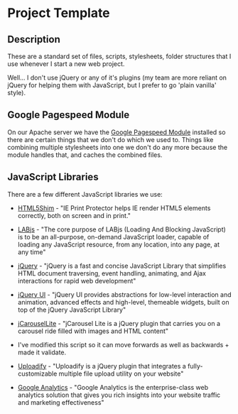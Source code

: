 Project Template
================================

Description
-----------

These are a standard set of files, scripts, stylesheets, folder structures that I use whenever I start a new web project.

Well... I don't use jQuery or any of it's plugins (my team are more reliant on jQuery for helping them with JavaScript, but I prefer to go 'plain vanilla' style).

Google Pagespeed Module
-----------------------

On our Apache server we have the [Google Pagespeed Module](http://code.google.com/p/modpagespeed/) installed so there are certain things that we don't do which we used to. Things like combining multiple stylesheets into one we don't do any more because the module handles that, and caches the combined files.

JavaScript Libraries
--------------------

There are a few different JavaScript libraries we use:

* [HTML5Shim](http://www.iecss.com/print-protector/) - 
"IE Print Protector helps IE render HTML5 elements correctly, both on screen and in print."

* [LABjs](http://labjs.com/) - 
"The core purpose of LABjs (Loading And Blocking JavaScript) is to be an all-purpose, on-demand JavaScript loader, capable of loading any JavaScript resource, from any location, into any page, at any time"

* [jQuery](http://jquery.com/) - 
"jQuery is a fast and concise JavaScript Library that simplifies HTML document traversing, event handling, animating, and Ajax interactions for rapid web development"

* [jQuery UI](http://jqueryui.com/) - 
"jQuery UI provides abstractions for low-level interaction and animation, advanced effects and high-level, themeable widgets, built on top of the jQuery JavaScript Library"

* [jCarouselLite](http://www.gmarwaha.com/jquery/jcarousellite/) - 
"jCarousel Lite is a jQuery plugin that carries you on a carousel ride filled with images and HTML content"
- I've modified this script so it can move forwards as well as backwards + made it validate.

* [Uploadify](http://www.uploadify.com/) - 
"Uploadify is a jQuery plugin that integrates a fully-customizable multiple file upload utility on your website"

* [Google Analytics](http://www.google.com/analytics/) - 
"Google Analytics is the enterprise-class web analytics solution that gives you rich insights into your website traffic and marketing effectiveness"
